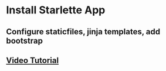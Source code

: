 # Install Starlette App

## Configure staticfiles, jinja templates, add bootstrap

## [Video Tutorial](https://youtu.be/7TrJo0R1P6M)
